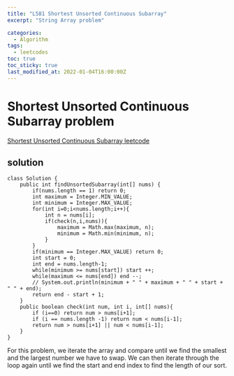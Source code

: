 ```yaml
---
title: "L581 Shortest Unsorted Continuous Subarray"
excerpt: "String Array problem"

categories:
  - Algorithm
tags:
  - leetcodes
toc: true
toc_sticky: true
last_modified_at: 2022-01-04T16:00:00Z
---
```


# Shortest Unsorted Continuous Subarray problem 

[Shortest Unsorted Continuous Subarray leetcode](https://leetcode.com/problems/shortest-unsorted-continuous-subarray/)

## solution

```
class Solution {
    public int findUnsortedSubarray(int[] nums) {
        if(nums.length == 1) return 0;
        int maximum = Integer.MIN_VALUE;
        int minimum = Integer.MAX_VALUE;
        for(int i=0;i<nums.length;i++){
            int n = nums[i];
            if(check(n,i,nums)){
                maximum = Math.max(maximum, n);
                minimum = Math.min(minimum, n);
            }
        }
        if(minimum == Integer.MAX_VALUE) return 0;
        int start = 0;
        int end = nums.length-1;
        while(minimum >= nums[start]) start ++;
        while(maximum <= nums[end]) end --;
        // System.out.println(minimum + " " + maximum + " " + start + " " + end);
        return end - start + 1;
    }
    public boolean check(int num, int i, int[] nums){
        if (i==0) return num > nums[i+1];
		if (i == nums.length -1) return num < nums[i-1];
		return num > nums[i+1] || num < nums[i-1];
    }
}
```
For this problem, we iterate the array and compare until we find the smallest and the largest number we have to swap. We  can then iterate through the loop again until we find the start and end index to find the length of our sort.
